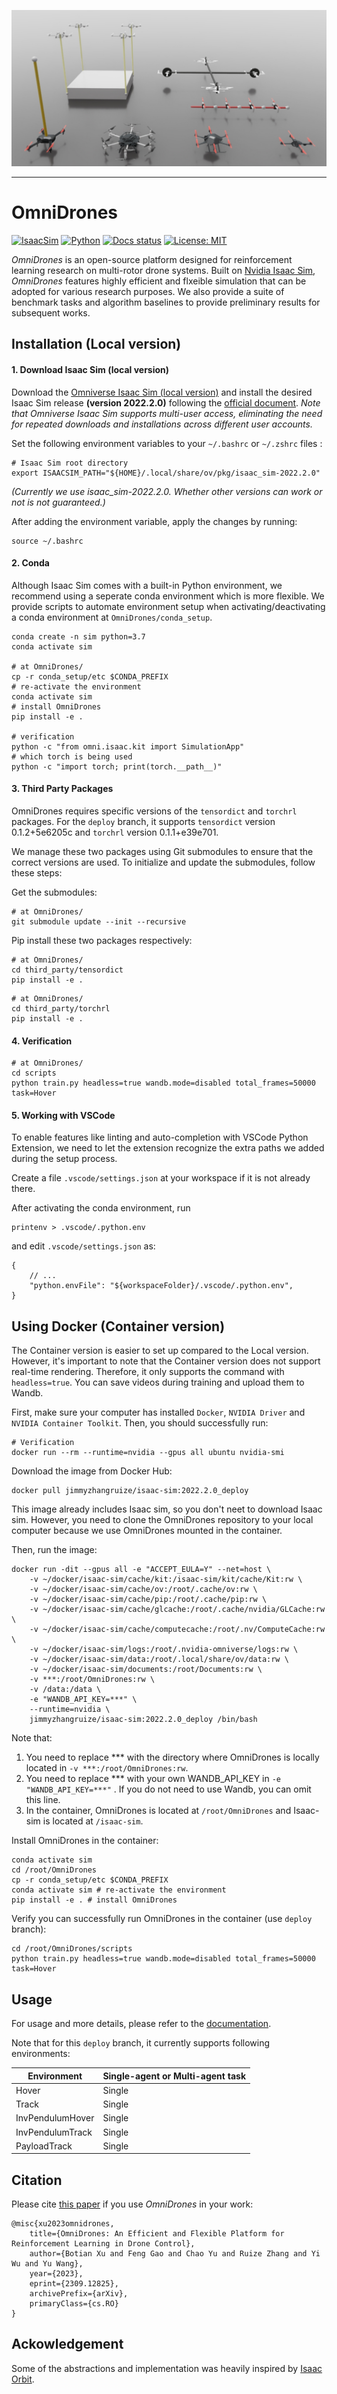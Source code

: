 ![Visualization of OmniDrones](docs/source/_static/visualization.jpg)

---

# OmniDrones

[![IsaacSim](https://img.shields.io/badge/Isaac%20Sim-2022.2.0-orange.svg)](https://docs.omniverse.nvidia.com/app_isaacsim/app_isaacsim/overview.html)
[![Python](https://img.shields.io/badge/python-3.7-blue.svg)](https://docs.python.org/3/whatsnew/3.7.html)
[![Docs status](https://img.shields.io/badge/docs-passing-brightgreen.svg)](https://omnidrones.readthedocs.io/en/latest/)
[![License: MIT](https://img.shields.io/badge/License-MIT-yellow.svg)](https://opensource.org/licenses/MIT)


*OmniDrones* is an open-source platform designed for reinforcement learning research on multi-rotor drone systems. Built on [Nvidia Isaac Sim](https://docs.omniverse.nvidia.com/app_isaacsim/app_isaacsim/overview.html), *OmniDrones* features highly efficient and flxeible simulation that can be adopted for various research purposes. We also provide a suite of benchmark tasks and algorithm baselines to provide preliminary results for subsequent works.


## Installation (Local version)

#### 1. Download Isaac Sim (local version)

Download the [Omniverse Isaac Sim (local version)](https://developer.nvidia.com/isaac-sim) and install the desired Isaac Sim release **(version 2022.2.0)** following the [official document](https://docs.omniverse.nvidia.com/isaacsim/latest/installation/install_workstation.html). *Note that Omniverse Isaac Sim supports multi-user access, eliminating the need for repeated downloads and installations across different user accounts.*

Set the following environment variables to your ``~/.bashrc`` or ``~/.zshrc`` files :

```
# Isaac Sim root directory
export ISAACSIM_PATH="${HOME}/.local/share/ov/pkg/isaac_sim-2022.2.0"
```

*(Currently we use isaac_sim-2022.2.0. Whether other versions can work or not is not guaranteed.)*

After adding the environment variable, apply the changes by running:
```
source ~/.bashrc
```

#### 2. Conda

Although Isaac Sim comes with a built-in Python environment, we recommend using a seperate conda environment which is more flexible. We provide scripts to automate environment setup when activating/deactivating a conda environment at ``OmniDrones/conda_setup``.

```
conda create -n sim python=3.7
conda activate sim

# at OmniDrones/
cp -r conda_setup/etc $CONDA_PREFIX
# re-activate the environment
conda activate sim
# install OmniDrones
pip install -e .

# verification
python -c "from omni.isaac.kit import SimulationApp"
# which torch is being used
python -c "import torch; print(torch.__path__)"
```

#### 3. Third Party Packages
OmniDrones requires specific versions of the `tensordict` and `torchrl` packages. For the ``deploy`` branch, it supports `tensordict` version 0.1.2+5e6205c and `torchrl` version 0.1.1+e39e701. 

We manage these two packages using Git submodules to ensure that the correct versions are used. To initialize and update the submodules, follow these steps:

Get the submodules:
```
# at OmniDrones/
git submodule update --init --recursive
```
Pip install these two packages respectively:
```
# at OmniDrones/
cd third_party/tensordict
pip install -e .
```
```
# at OmniDrones/
cd third_party/torchrl
pip install -e .
```
#### 4. Verification
```
# at OmniDrones/
cd scripts
python train.py headless=true wandb.mode=disabled total_frames=50000 task=Hover
```

#### 5. Working with VSCode

To enable features like linting and auto-completion with VSCode Python Extension, we need to let the extension recognize the extra paths we added during the setup process.

Create a file ``.vscode/settings.json`` at your workspace if it is not already there.

After activating the conda environment, run

```
printenv > .vscode/.python.env
``````

and edit ``.vscode/settings.json`` as:

```
{
    // ...
    "python.envFile": "${workspaceFolder}/.vscode/.python.env",
}
```

 
## Using Docker (Container version)
The Container version is easier to set up compared to the Local version. However, it's important to note that the Container version does not support real-time rendering. Therefore, it only supports the command with ``headless=true``. You can save videos during training and upload them to Wandb. 

First, make sure your computer has installed ``Docker``, ``NVIDIA Driver`` and ``NVIDIA Container Toolkit``. Then, you should successfully run: 

```
# Verification
docker run --rm --runtime=nvidia --gpus all ubuntu nvidia-smi
```

Download the image from Docker Hub:
```
docker pull jimmyzhangruize/isaac-sim:2022.2.0_deploy
```
This image already includes Isaac sim, so you don't neet to download Isaac sim. However, you need to clone the OmniDrones repository to your local computer because we use OmniDrones mounted in the container.

Then, run the image:
```
docker run -dit --gpus all -e "ACCEPT_EULA=Y" --net=host \
    -v ~/docker/isaac-sim/cache/kit:/isaac-sim/kit/cache/Kit:rw \
    -v ~/docker/isaac-sim/cache/ov:/root/.cache/ov:rw \
    -v ~/docker/isaac-sim/cache/pip:/root/.cache/pip:rw \
    -v ~/docker/isaac-sim/cache/glcache:/root/.cache/nvidia/GLCache:rw \
    -v ~/docker/isaac-sim/cache/computecache:/root/.nv/ComputeCache:rw \
    -v ~/docker/isaac-sim/logs:/root/.nvidia-omniverse/logs:rw \
    -v ~/docker/isaac-sim/data:/root/.local/share/ov/data:rw \
    -v ~/docker/isaac-sim/documents:/root/Documents:rw \
    -v ***:/root/OmniDrones:rw \
    -v /data:/data \
    -e "WANDB_API_KEY=***" \
    --runtime=nvidia \
    jimmyzhangruize/isaac-sim:2022.2.0_deploy /bin/bash
```

Note that:
1. You need to replace *** with the directory where OmniDrones is locally located in ```-v ***:/root/OmniDrones:rw```.
2. You need to replace *** with your own WANDB_API_KEY in ```-e "WANDB_API_KEY=***"``` . If you do not need to use Wandb, you can omit this line.
3. In the container, OmniDrones is located at ``/root/OmniDrones`` and Isaac-sim is located at ``/isaac-sim``.


Install OmniDrones in the container:
```
conda activate sim
cd /root/OmniDrones
cp -r conda_setup/etc $CONDA_PREFIX
conda activate sim # re-activate the environment
pip install -e . # install OmniDrones
```

Verify you can successfully run OmniDrones in the container (use ``deploy`` branch):

```
cd /root/OmniDrones/scripts
python train.py headless=true wandb.mode=disabled total_frames=50000 task=Hover
```

## Usage

For usage and more details, please refer to the [documentation](https://omnidrones.readthedocs.io/en/latest/).

Note that for this ``deploy`` branch, it currently supports following environments:

| Environment       | Single-agent or Multi-agent task |
|-------------------|----------------------------------|
| Hover             | Single                           |
| Track             | Single                           |
| InvPendulumHover  | Single                           |
| InvPendulumTrack  | Single                           |
| PayloadTrack      | Single                           |


## Citation

Please cite [this paper](https://arxiv.org/abs/2309.12825) if you use *OmniDrones* in your work:

```
@misc{xu2023omnidrones,
    title={OmniDrones: An Efficient and Flexible Platform for Reinforcement Learning in Drone Control}, 
    author={Botian Xu and Feng Gao and Chao Yu and Ruize Zhang and Yi Wu and Yu Wang},
    year={2023},
    eprint={2309.12825},
    archivePrefix={arXiv},
    primaryClass={cs.RO}
}
```

## Ackowledgement

Some of the abstractions and implementation was heavily inspired by [Isaac Orbit](https://github.com/NVIDIA-Omniverse/Orbit).
